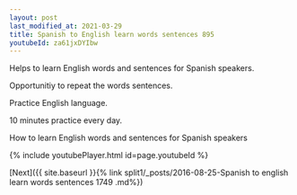 ```yaml
---
layout: post
last_modified_at: 2021-03-29
title: Spanish to English learn words sentences 895 
youtubeId: za61jxDYIbw
---
```

 
 
Helps to learn English words and sentences for Spanish speakers.

Opportunitiy to repeat the words sentences. 

Practice English language. 
 
10 minutes practice every day. 
 
How to learn English words and sentences for Spanish speakers 
 
{% include youtubePlayer.html id=page.youtubeId %}
 
 
[Next]({{ site.baseurl }}{% link  split1/_posts/2016-08-25-Spanish to english learn words sentences 1749 .md%})
 
